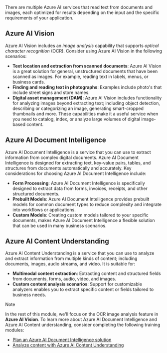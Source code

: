 There are multiple Azure AI services that read text from documents and images, each optimized for results depending on the input and the specific requirements of your application.

## Azure AI Vision

Azure AI Vision includes an *image analysis* capability that supports *optical character recognition* (OCR). Consider using Azure AI Vision in the following scenarios:

- **Text location and extraction from scanned documents**: Azure AI Vision is a great solution for general, unstructured documents that have been scanned as images. For example, reading text in labels, menus, or business cards.
- **Finding and reading text in photographs**: Examples include photo's that include street signs and store names.
- **Digital asset management (DAM)**: Azure AI Vision includes functionality for analyzing images beyond extracting text; including object detection, describing or categorizing an image, generating smart-cropped thumbnails and more. These capabilities make it a useful service when you need to catalog, index, or analyze large volumes of digital image-based content.

## Azure AI Document Intelligence

Azure AI Document Intelligence is a service that you can use to extract information from complex digital documents. Azure AI Document Intelligence is designed for extracting text, key-value pairs, tables, and structures from documents automatically and accurately. Key considerations for choosing Azure AI Document Intelligence include:

- **Form Processing**: Azure AI Document Intelligence is specifically designed to extract data from forms, invoices, receipts, and other structured documents.
- **Prebuilt Models**: Azure AI Document Intelligence provides prebuilt models for common document types to reduce complexity and integrate into workflows or applications.
- **Custom Models**: Creating custom models tailored to your specific documents, makes Azure AI Document Intelligence a flexible solution that can be used in many business scenarios.

## Azure AI Content Understanding

Azure AI Content Understanding is a service that you can use to analyze and extract information from multiple kinds of content; including documents, images, audio streams, and video. It is suitable for:

- **Multimodal content extraction**: Extracting content and structured fields from documents, forms, audio, video, and images.
- **Custom content analysis scenarios**: Support for customizable analyzers enables you to extract specific content or fields tailored to business needs.

> [!NOTE]
> In the rest of this module, we'll focus on the OCR image analysis feature in **Azure AI Vision**. To learn more about Azure AI Document Intelligence and Azure AI Content understanding, consider completing the following training modules:
>
> - [Plan an Azure AI Document Intelligence solution](/training/modules/plan-form-recognizer-solution/)
> - [Analyze content with Azure AI Content Understanding](/training/modules/analyze-content-ai/)
